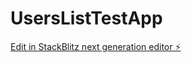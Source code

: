 # UsersListTestApp

[Edit in StackBlitz next generation editor ⚡️](https://stackblitz.com/~/github.com/chittumallasunil/UsersListTestApp)